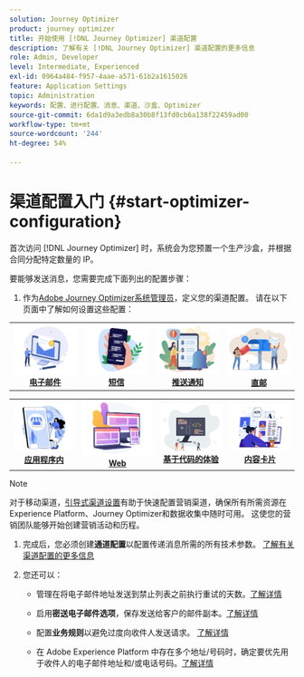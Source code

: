 ```yaml
---
solution: Journey Optimizer
product: journey optimizer
title: 开始使用 [!DNL Journey Optimizer] 渠道配置
description: 了解有关 [!DNL Journey Optimizer] 渠道配置的更多信息
role: Admin, Developer
level: Intermediate, Experienced
exl-id: 0964a484-f957-4aae-a571-61b2a1615026
feature: Application Settings
topic: Administration
keywords: 配置、进行配置、消息、渠道、沙盒、Optimizer
source-git-commit: 6da1d9a3edb8a30b8f13fd0cb6a138f22459ad00
workflow-type: tm+mt
source-wordcount: '244'
ht-degree: 54%

---
```



# 渠道配置入门 {#start-optimizer-configuration}

首次访问 [!DNL Journey Optimizer] 时，系统会为您预置一个生产沙盒，并根据合同分配特定数量的 IP。


要能够发送消息，您需要完成下面列出的配置步骤：

1. 作为[Adobe Journey Optimizer系统管理员](../start/path/administrator.md)，定义您的渠道配置。 请在以下页面中了解如何设置这些配置：

<table style="table-layout:fixed"><tr style="border: 0;">
<td><a href="../email/get-started-email-config.md"><img alt="电子邮件" src="../channels/assets/do-not-localize/email.png"></a>
<div align="center"><a href="../email/get-started-email-config.md"><strong>电子邮件</strong></a></div></td>
<td><a href="../sms/sms-configuration.md"><img alt="短信" src="../channels/assets/do-not-localize/sms.png"></a>
<div align="center"><a href="../sms/sms-configuration.md"><strong>短信</strong></a></div></td>
<td><a href="../push/push-configuration.md"><img alt="推送" src="../channels/assets/do-not-localize/push.png"></a>
<div align="center"><a href="../push/push-configuration.md"><strong>推送通知</strong></a></div></td>
<td><a href="../direct-mail/direct-mail-configuration.md"><img alt="直邮" src="../channels/assets/do-not-localize/direct-mail.jpg"></a>
<div align="center"><a href="../direct-mail/direct-mail-configuration.md"><strong>直邮</strong></a></div></td>
</tr></table>

<table style="table-layout:fixed"><tr style="border: 0;">
<td><a href="../in-app/inapp-configuration.md"><img alt="应用程序内" src="../channels/assets/do-not-localize/inapp.jpg"></a>
<div align="center"><a href="../in-app/inapp-configuration.md"><strong>应用程序内</strong></a></div></td>
<td><a href="../web/web-configuration.md"><img alt="Web" src="../channels/assets/do-not-localize/web.jpg"></a>
<div align="center"><a href="../web/web-configuration.md"><strong>Web</strong></a></div></td>
<td><a href="../code-based/code-based-configuration.md"><img alt="基于代码的体验" src="../channels/assets/do-not-localize/code.png"></a>
<div align="center"><a href="../code-based/code-based-configuration.md"><strong>基于代码的体验</strong></a></div></td>
<td><a href="../content-card/content-card-configuration-prereq.md"><img alt="内容卡片" src="../channels/assets/do-not-localize/cards.png"></a>
<div align="center"><a href="../content-card/content-card-configuration-prereq.md"><strong>内容卡片</strong></a></div></td>
</tr></table>

>[!NOTE]
>
>对于移动渠道，[引导式渠道设置](set-mobile-config.md)有助于快速配置营销渠道，确保所有所需资源在Experience Platform、Journey Optimizer和数据收集中随时可用。 这使您的营销团队能够开始创建营销活动和历程。

1. 完成后，您必须创建&#x200B;**通道配置**&#x200B;以配置传递消息所需的所有技术参数。 [了解有关渠道配置的更多信息](channel-surfaces.md)

1. 您还可以：

   * 管理在将电子邮件地址发送到禁止列表之前执行重试的天数。[了解详情](manage-suppression-list.md)

   * 启用&#x200B;**密送电子邮件选项**，保存发送给客户的邮件副本。[了解详情](archiving-support.md#enable-bcc)

   * 配置&#x200B;**业务规则**&#x200B;以避免过度向收件人发送请求。 [了解详情](../conflict-prioritization/rule-sets.md)

   * 在 Adobe Experience Platform 中存在多个地址/号码时，确定要优先用于收件人的电子邮件地址和/或电话号码。[了解详情](primary-email-addresses.md)
